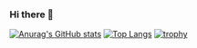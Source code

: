 ### Hi there 👋
[![Anurag's GitHub stats](https://github-readme-stats.vercel.app/api?username=Tech-Nayuta&theme=radical)](https://github.com/anuraghazra/github-readme-stats)
[![Top Langs](https://github-readme-stats.vercel.app/api/top-langs/?username=Tech-Nayuta&langs_count=10&layout=compact&exclude_repo=piscon2019,piscon2019-2,go-traq&theme=radical)](https://github.com/anuraghazra/github-readme-stats) 
[![trophy](https://github-profile-trophy.vercel.app/?username=Tech-Nayuta&theme=onedark&title=Joined2020,Commit,Followers,Repositories,Issue,PullRequest)](https://github.com/ryo-ma/github-profile-trophy)

<!--
**Tech-Nayuta/Tech-Nayuta** is a ✨ _special_ ✨ repository because its `README.md` (this file) appears on your GitHub profile.

Here are some ideas to get you started:

- 🔭 I’m currently working on ...
- 🌱 I’m currently learning ... Swift
- 👯 I’m looking to collaborate on ...
- 🤔 I’m looking for help with ...
- 💬 Ask me about ...
- 📫 How to reach me: ...
- 😄 Pronouns: ...
- ⚡ Fun fact: ...
-->
